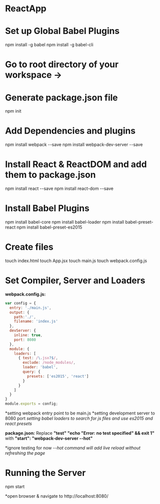 # ReactApp

# Set up Global Babel Plugins
npm install -g babel
npm install -g babel-cli


# Go to root directory of your workspace ->


# Generate package.json file
npm init


# Add Dependencies and plugins
npm install webpack --save
npm install webpack-dev-server --save


# Install React & ReactDOM and add them to package.json
npm install react --save
npm install react-dom --save


# Install Babel Plugins
npm install babel-core
npm install babel-loader
npm install babel-preset-react
npm install babel-preset-es2015


# Create files
touch index.html
touch App.jsx
touch main.js
touch webpack.config.js


# Set Compiler, Server and Loaders

**webpack.config.js:**
```javascript
var config = {
  entry: './main.js',
  output: {
    path:'./',
    filename: 'index.js'
  },
  devServer: {
    inline: true,
    port: 8080
  },
  module: {
    loaders: [
      { test: /\.jsx?$/,
        exclude: /node_modules/,
        loader: 'babel',
        query: {
          presets: ['es2015', 'react']
        }
      }
    ]
  }
}
module.exports = config;
```

*setting webpack entry point to be main.js
*setting development server to 8080 port
*setting babel loaders to search for js files and use es2015 and react presets*

**package.json:**
  Replace **"test" "echo \"Error: no test specified\" && exit 1"** with **"start": "webpack-dev-server --hot"**

*ignore testing for now
*--­­hot command will add live reload without refreshing the page*

# Running the Server
npm start

*open browser & navigate to http://localhost:8080/
